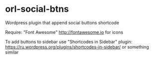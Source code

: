 # orl-social-btns

Wordpress plugin that append social buttons shortcode

Require: "Font Awesome" http://fontawesome.io for icons

To add buttons to sidebar use "Shortcodes in Sidebar" plugin: https://ru.wordpress.org/plugins/shortcodes-in-sidebar/
or something similar
